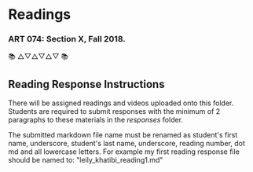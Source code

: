 # Readings
### ART 074: Section X, Fall 2018.

:books: △▽△▽△▽ :books:

## Reading Response Instructions
There will be assigned readings and videos uploaded onto this folder. Students are required to submit responses with the minimum of 2 paragraphs to these materials in the *responses* folder.

The submitted markdown file name must be renamed as student's first name, underscore, student's last name, underscore, reading number, dot md and all lowercase letters. For example my first reading response file should be named to: "leily_khatibi_reading1.md"

